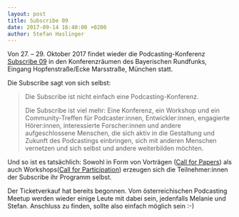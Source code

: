 ```yaml
---
layout: post
title: Subscribe 09
date: 2017-09-14 16:40:00 +0200
author: Stefan Haslinger
---
```


Von 27. – 29. Oktober 2017 findet wieder die Podcasting-Konferenz 
[Subscribe 09](https://das-sendezentrum.de/subscribe/sub9/) in den Konferenzräumen des Bayerischen
Rundfunks, Eingang Hopfenstraße/Ecke Marsstraße, München statt.

Die Subscribe sagt von sich selbst:

> Die Subscribe ist nicht einfach eine Podcasting-Konferenz.
>
> Die Subscribe ist viel mehr: Eine Konferenz, ein Workshop und ein Community-Treffen für
> Podcaster:innen, Entwickler:innen, engagierte Hörer:innen, interessierte Forscher:innen und andere
> aufgeschlossene Menschen, die sich aktiv in die Gestaltung und Zukunft des Podcastings einbringen,
> sich mit anderen Menschen vernetzen und sich selbst und andere weiterbilden möchten.

Und so ist es tatsächlich: Sowohl in Form von Vorträgen
([Call for Papers](https://frab.das-sendezentrum.de/de/subscribe9/cfp/session/new)) als auch
Workshops([Call for Participation](https://sendegate.de/t/subscribe9-workshop-und-themen-planung/5844))
erzeugen sich die Teilnehmer:innen der Subscribe ihr Programm selbst.

Der Ticketverkauf hat bereits begonnen. Vom österreichischen Podcasting Meetup werden wieder einige
Leute mit dabei sein, jedenfalls Melanie und Stefan. Anschluss zu finden, sollte also einfach
möglich sein :-)